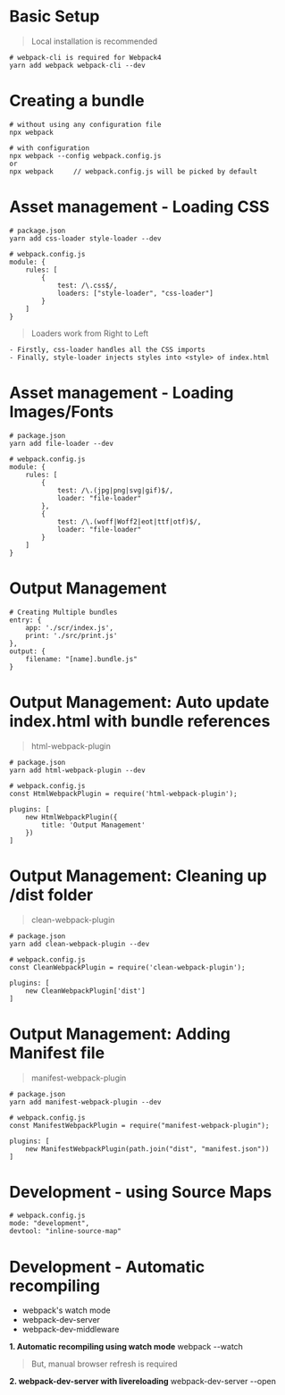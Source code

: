 # Basic Setup

> Local installation is recommended

```
# webpack-cli is required for Webpack4
yarn add webpack webpack-cli --dev
```

# Creating a bundle

```
# without using any configuration file
npx webpack
```

```
# with configuration
npx webpack --config webpack.config.js
or
npx webpack     // webpack.config.js will be picked by default
```

# Asset management - Loading CSS

```
# package.json
yarn add css-loader style-loader --dev

# webpack.config.js
module: {
    rules: [
        {
            test: /\.css$/,
            loaders: ["style-loader", "css-loader"]
        }
    ]
}
```

> Loaders work from Right to Left

```
- Firstly, css-loader handles all the CSS imports
- Finally, style-loader injects styles into <style> of index.html
```

# Asset management - Loading Images/Fonts

```
# package.json
yarn add file-loader --dev

# webpack.config.js
module: {
    rules: [
        {
            test: /\.(jpg|png|svg|gif)$/,
            loader: "file-loader"
        },
        {
            test: /\.(woff|Woff2|eot|ttf|otf)$/,
            loader: "file-loader"
        }
    ]
}
```

# Output Management

```
# Creating Multiple bundles
entry: {
    app: './scr/index.js',
    print: './src/print.js'
},
output: {
    filename: "[name].bundle.js"
}
```

# Output Management: Auto update index.html with bundle references

> html-webpack-plugin

```
# package.json
yarn add html-webpack-plugin --dev
```

```
# webpack.config.js
const HtmlWebpackPlugin = require('html-webpack-plugin');

plugins: [
    new HtmlWebpackPlugin({
        title: 'Output Management'
    })
]
```

# Output Management: Cleaning up /dist folder

> clean-webpack-plugin

```
# package.json
yarn add clean-webpack-plugin --dev
```

```
# webpack.config.js
const CleanWebpackPlugin = require('clean-webpack-plugin');

plugins: [
    new CleanWebpackPlugin['dist']
]
```

# Output Management: Adding Manifest file

> manifest-webpack-plugin

```
# package.json
yarn add manifest-webpack-plugin --dev
```

```
# webpack.config.js
const ManifestWebpackPlugin = require("manifest-webpack-plugin");

plugins: [
    new ManifestWebpackPlugin(path.join("dist", "manifest.json"))
]
```

# Development - using Source Maps

```
# webpack.config.js
mode: "development",
devtool: "inline-source-map"
```

# Development - Automatic recompiling

- webpack's watch mode
- webpack-dev-server
- webpack-dev-middleware

**1. Automatic recompiling using watch mode**
webpack --watch

> But, manual browser refresh is required

**2. webpack-dev-server with livereloading**
webpack-dev-server --open
